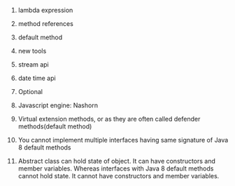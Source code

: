 1. lambda expression
2. method references
3. default method
4. new tools
5. stream api
6. date time api
7. Optional
8. Javascript engine: Nashorn


1. Virtual extension methods, or as they are often called defender methods(default method)  
2. You cannot implement multiple interfaces having same signature of Java 8 default methods 
3. Abstract class can hold state of object. It can have constructors and member variables. Whereas interfaces with Java 8 default methods cannot hold state. It cannot have constructors and member variables.   
